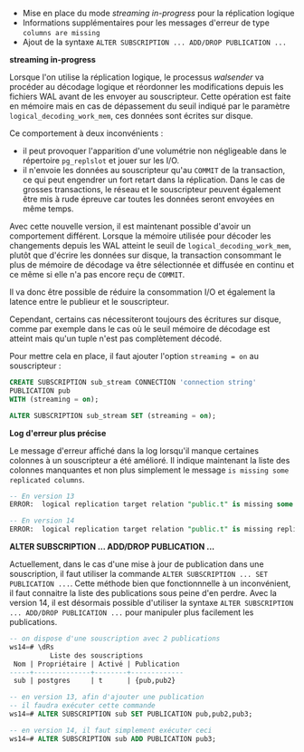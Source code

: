 <!--
Les commits sur ce sujet sont :

* https://commitfest.postgresql.org/29/1927/
* https://git.postgresql.org/gitweb/?p=postgresql.git;a=commit;h=45fdc9738b36d1068d3ad8fdb06436d6fd14436b
* https://commitfest.postgresql.org/30/2727/
* https://www.dalibo.info/home/benoit/public/vip_management?&#vip_manager

Discussion

* https://gitlab.dalibo.info/formation/workshops/-/issues/135

-->

<div class="slide-content">

* Mise en place du mode _streaming in-progress_ pour la réplication logique
* Informations supplémentaires pour les messages d'erreur de type `columns are missing`
* Ajout de la syntaxe `ALTER SUBSCRIPTION ... ADD/DROP PUBLICATION ...`

</div>

<div class="notes">

**streaming in-progress**

Lorsque l'on utilise la réplication logique, le processus _walsender_ va procéder 
au décodage logique et réordonner les modifications depuis les fichiers WAL 
avant de les envoyer au souscripteur. Cette opération est faite en mémoire mais en 
cas de dépassement du seuil indiqué par le paramètre `logical_decoding_work_mem`, 
ces données sont écrites sur disque.

Ce comportement à deux inconvénients :

* il peut provoquer l'apparition d'une volumétrie non négligeable dans le répertoire 
`pg_replslot` et jouer sur les I/O.
* il n'envoie les données au souscripteur qu'au `COMMIT` de la transaction, ce qui 
peut engendrer un fort retart dans la réplication. Dans le cas de grosses transactions, 
le réseau et le souscripteur peuvent également être mis à rude épreuve car toutes les 
données seront envoyées en même temps.

Avec cette nouvelle version, il est maintenant possible d'avoir un comportement 
différent. Lorsque la mémoire utilisée pour décoder les changements depuis 
les WAL atteint le seuil de `logical_decoding_work_mem`, plutôt que d'écrire 
les données sur disque, la transaction consommant le plus de mémoire de décodage 
va être sélectionnée et diffusée en continu et ce même si elle n'a pas encore 
reçu de `COMMIT`.

Il va donc être possible de réduire la consommation I/O et également la latence entre 
le publieur et le souscripteur.

Cependant, certains cas nécessiteront toujours des écritures sur disque, comme par 
exemple dans le cas où le seuil mémoire de décodage est atteint mais qu'un tuple 
n'est pas complètement décodé.

Pour mettre cela en place, il faut ajouter l'option `streaming = on` au 
souscripteur :

```sql
CREATE SUBSCRIPTION sub_stream CONNECTION 'connection string' 
PUBLICATION pub 
WITH (streaming = on);

ALTER SUBSCRIPTION sub_stream SET (streaming = on);
```

**Log d'erreur plus précise**

Le message d'erreur affiché dans la log lorsqu'il manque certaines colonnes à
un souscripteur a été amélioré. Il indique maintenant la liste des colonnes 
manquantes et non plus simplement le message `is missing some replicated columns`.

```sql
-- En version 13
ERROR:  logical replication target relation "public.t" is missing some replicated columns

-- En version 14
ERROR:  logical replication target relation "public.t" is missing replicated column: "champ"
```

**ALTER SUBSCRIPTION ... ADD/DROP PUBLICATION ...**

Actuellement, dans le cas d'une mise à jour de publication dans une souscription, il 
faut utiliser la commande `ALTER SUBSCRIPTION ... SET PUBLICATION ...`. Cette méthode 
bien que fonctionnnelle à un inconvénient, il faut connaitre la liste des publications 
sous peine d'en perdre. Avec la version 14, il est désormais possible d'utiliser la 
syntaxe `ALTER SUBSCRIPTION ... ADD/DROP PUBLICATION ...` pour manipuler plus 
facilement les publications.

```sql
-- on dispose d'une souscription avec 2 publications
ws14=# \dRs
          Liste des souscriptions
 Nom | Propriétaire | Activé | Publication 
-----+--------------+--------+-------------
 sub | postgres     | t      | {pub,pub2}

-- en version 13, afin d'ajouter une publication 
-- il faudra exécuter cette commande
ws14=# ALTER SUBSCRIPTION sub SET PUBLICATION pub,pub2,pub3;

-- en version 14, il faut simplement exécuter ceci
ws14=# ALTER SUBSCRIPTION sub ADD PUBLICATION pub3;
```

</div>